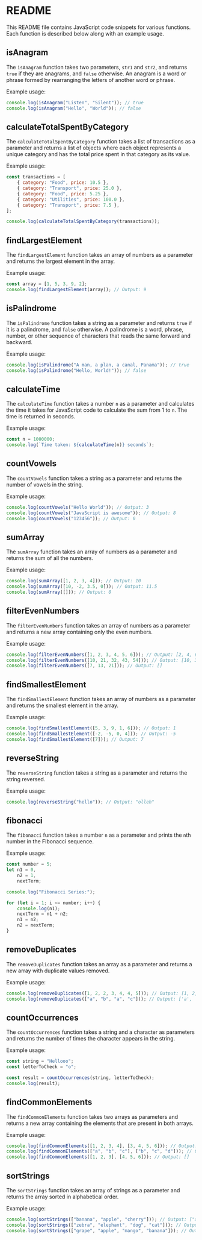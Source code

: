 # README

This README file contains JavaScript code snippets for various functions. Each function is described below along with an example usage.

## isAnagram
The `isAnagram` function takes two parameters, `str1` and `str2`, and returns `true` if they are anagrams, and `false` otherwise. An anagram is a word or phrase formed by rearranging the letters of another word or phrase.

Example usage:
```javascript
console.log(isAnagram("Listen", "Silent")); // true
console.log(isAnagram("Hello", "World")); // false
```

## calculateTotalSpentByCategory
The `calculateTotalSpentByCategory` function takes a list of transactions as a parameter and returns a list of objects where each object represents a unique category and has the total price spent in that category as its value.

Example usage:
```javascript
const transactions = [
    { category: "Food", price: 10.5 },
    { category: "Transport", price: 25.0 },
    { category: "Food", price: 5.25 },
    { category: "Utilities", price: 100.0 },
    { category: "Transport", price: 7.5 },
];

console.log(calculateTotalSpentByCategory(transactions));
```

## findLargestElement
The `findLargestElement` function takes an array of numbers as a parameter and returns the largest element in the array.

Example usage:
```javascript
const array = [1, 5, 3, 9, 2];
console.log(findLargestElement(array)); // Output: 9
```

## isPalindrome
The `isPalindrome` function takes a string as a parameter and returns `true` if it is a palindrome, and `false` otherwise. A palindrome is a word, phrase, number, or other sequence of characters that reads the same forward and backward.

Example usage:
```javascript
console.log(isPalindrome("A man, a plan, a canal, Panama")); // true
console.log(isPalindrome("Hello, World!")); // false
```

## calculateTime
The `calculateTime` function takes a number `n` as a parameter and calculates the time it takes for JavaScript code to calculate the sum from 1 to `n`. The time is returned in seconds.

Example usage:
```javascript
const n = 1000000;
console.log(`Time taken: ${calculateTime(n)} seconds`);
```

## countVowels
The `countVowels` function takes a string as a parameter and returns the number of vowels in the string.

Example usage:
```javascript
console.log(countVowels("Hello World")); // Output: 3
console.log(countVowels("JavaScript is awesome")); // Output: 8
console.log(countVowels("123456")); // Output: 0
```

## sumArray
The `sumArray` function takes an array of numbers as a parameter and returns the sum of all the numbers.

Example usage:
```javascript
console.log(sumArray([1, 2, 3, 4])); // Output: 10
console.log(sumArray([10, -2, 3.5, 0])); // Output: 11.5
console.log(sumArray([])); // Output: 0
```

## filterEvenNumbers
The `filterEvenNumbers` function takes an array of numbers as a parameter and returns a new array containing only the even numbers.

Example usage:
```javascript
console.log(filterEvenNumbers([1, 2, 3, 4, 5, 6])); // Output: [2, 4, 6]
console.log(filterEvenNumbers([10, 21, 32, 43, 54])); // Output: [10, 32, 54]
console.log(filterEvenNumbers([7, 13, 21])); // Output: []
```

## findSmallestElement
The `findSmallestElement` function takes an array of numbers as a parameter and returns the smallest element in the array.

Example usage:
```javascript
console.log(findSmallestElement([5, 3, 9, 1, 6])); // Output: 1
console.log(findSmallestElement([-2, -5, 0, 4])); // Output: -5
console.log(findSmallestElement([7])); // Output: 7
```

## reverseString
The `reverseString` function takes a string as a parameter and returns the string reversed.

Example usage:
```javascript
console.log(reverseString("hello")); // Output: "olleh"
```

## fibonacci
The `fibonacci` function takes a number `n` as a parameter and prints the `n`th number in the Fibonacci sequence.

Example usage:
```javascript
const number = 5;
let n1 = 0,
    n2 = 1,
    nextTerm;

console.log("Fibonacci Series:");

for (let i = 1; i <= number; i++) {
    console.log(n1);
    nextTerm = n1 + n2;
    n1 = n2;
    n2 = nextTerm;
}
```

## removeDuplicates
The `removeDuplicates` function takes an array as a parameter and returns a new array with duplicate values removed.

Example usage:
```javascript
console.log(removeDuplicates([1, 2, 2, 3, 4, 4, 5])); // Output: [1, 2, 3, 4, 5]
console.log(removeDuplicates(["a", "b", "a", "c"])); // Output: ['a', 'b', 'c']
```

## countOccurrences
The `countOccurrences` function takes a string and a character as parameters and returns the number of times the character appears in the string.

Example usage:
```javascript
const string = "Hellooo";
const letterToCheck = "o";

const result = countOccurrences(string, letterToCheck);
console.log(result);
```

## findCommonElements
The `findCommonElements` function takes two arrays as parameters and returns a new array containing the elements that are present in both arrays.

Example usage:
```javascript
console.log(findCommonElements([1, 2, 3, 4], [3, 4, 5, 6])); // Output: [3, 4]
console.log(findCommonElements(["a", "b", "c"], ["b", "c", "d"])); // Output: ['b', 'c']
console.log(findCommonElements([1, 2, 3], [4, 5, 6])); // Output: []
```

## sortStrings
The `sortStrings` function takes an array of strings as a parameter and returns the array sorted in alphabetical order.

Example usage:
```javascript
console.log(sortStrings(["banana", "apple", "cherry"])); // Output: ["apple", "banana", "cherry"]
console.log(sortStrings(["zebra", "elephant", "dog", "cat"])); // Output: ["cat", "dog", "elephant", "zebra"]
console.log(sortStrings(["grape", "apple", "mango", "banana"])); // Output: ["apple", "banana", "grape", "mango"]
```
